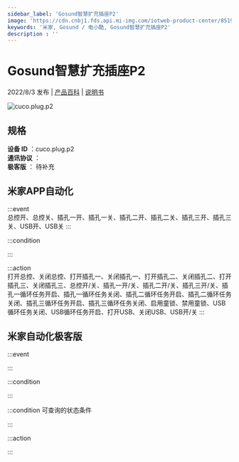 ```yaml
---
sidebar_label: 'Gosund智慧扩充插座P2'
image: 'https://cdn.cnbj1.fds.api.mi-img.com/iotweb-product-center/8519c083d51679e9d4040cfad7c00a1c_1651744345847.png?GalaxyAccessKeyId=AKVGLQWBOVIRQ3XLEW&Expires=9223372036854775807&Signature=ub6AIYbE61u0ER3/zQIvaRPaWTo='
keywords: '米家, Gosund / 电小酷, Gosund智慧扩充插座P2'
description : ''
---
```

# Gosund智慧扩充插座P2

2022/8/3 发布 | [产品百科](https://home.mi.com/webapp/content/baike/product/index.html?model=cuco.plug.p2/) | [说明书](https://home.mi.com/views/introduction.html?model=cuco.plug.p2&region=cn)

![cuco.plug.p2](https://cdn.cnbj1.fds.api.mi-img.com/iotweb-product-center/8519c083d51679e9d4040cfad7c00a1c_1651744345847.png?GalaxyAccessKeyId=AKVGLQWBOVIRQ3XLEW&Expires=9223372036854775807&Signature=ub6AIYbE61u0ER3/zQIvaRPaWTo=)

## 规格  
> 
**设备 ID** ：cuco.plug.p2  
**通讯协议** ：  
**极客版**  ： 待补充 


## 米家APP自动化  

:::event  
总控开、总控关、插孔一开、插孔一关、插孔二开、插孔二关、插孔三开、插孔三关、USB开、USB关
:::

:::condition  

:::

:::action   
打开总控、关闭总控、打开插孔一、关闭插孔一、打开插孔二、关闭插孔二、打开插孔三、关闭插孔三、总控开/关、插孔一开/关、插孔二开/关、插孔三开/关、插孔一循环任务开启、插孔一循环任务关闭、插孔二循环任务开启、插孔二循环任务关闭、插孔三循环任务开启、插孔三循环任务关闭、启用童锁、禁用童锁、USB循环任务关闭、USB循环任务开启、打开USB、关闭USB、USB开/关
:::

## 米家自动化极客版  

:::event  

:::

:::condition  

:::

:::condition 可查询的状态条件  

:::

:::action  

:::

        
